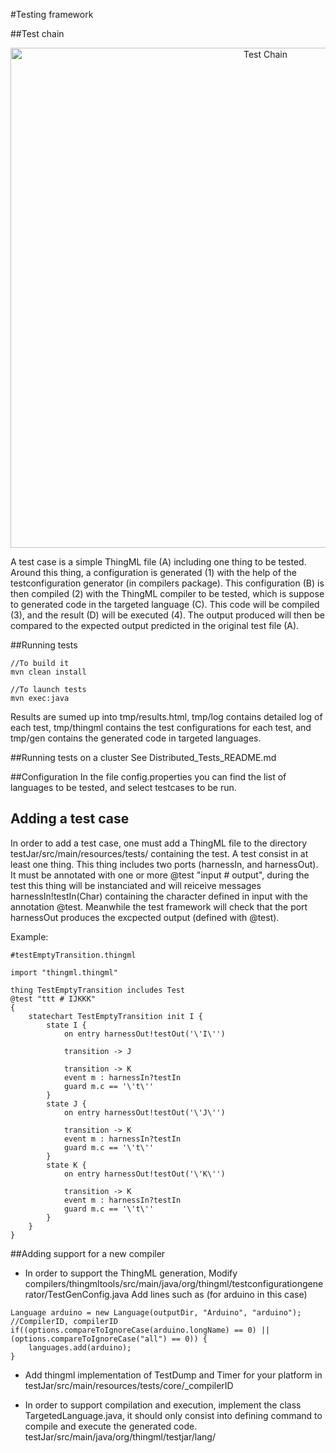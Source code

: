 #Testing framework

##Test chain

<p align="center"><img src="https://raw.githubusercontent.com/SINTEF-9012/ThingML/master/testJar/docs/Test_chain.png" alt="Test Chain" width="800"></p>

A test case is a simple ThingML file (A) including one thing to be tested. Around this thing, a configuration is generated (1) with the help of the testconfiguration generator (in compilers package). This configuration (B) is then compiled (2) with the ThingML compiler to be tested, which is suppose to generated code in the targeted language (C). This code will be compiled (3), and the result (D) will be executed (4). The output produced will then be compared to the expected output predicted in the original test file (A).

##Running tests
```
//To build it
mvn clean install

//To launch tests
mvn exec:java
```

Results are sumed up into tmp/results.html, tmp/log contains detailed log of each test, tmp/thingml contains the test configurations for each test, and tmp/gen contains the generated code in targeted languages.

##Running tests on a cluster
See Distributed_Tests_README.md

##Configuration
In the file config.properties you can find the list of languages to be tested, and select testcases to be run.

## Adding a test case
In order to add a test case, one must add a ThingML file to the directory testJar/src/main/resources/tests/ containing the test. 
A test consist in at least one thing.
This thing includes two ports (harnessIn, and harnessOut). It must be annotated with one or more @test "input # output", during the test this thing will be instanciated and will reiceive messages harnessIn!testIn(Char) containing the character defined in input with the annotation @test. Meanwhile the test framework will check that the port harnessOut produces the excpected output (defined with @test).

Example:
```
#testEmptyTransition.thingml

import "thingml.thingml"

thing TestEmptyTransition includes Test 
@test "ttt # IJKKK"
{
	statechart TestEmptyTransition init I {
		state I {
			on entry harnessOut!testOut('\'I\'')
			
			transition -> J
			
			transition -> K
			event m : harnessIn?testIn
			guard m.c == '\'t\''
		}
		state J {
			on entry harnessOut!testOut('\'J\'')
			
			transition -> K
			event m : harnessIn?testIn
			guard m.c == '\'t\''
		}
		state K {
			on entry harnessOut!testOut('\'K\'')
			
			transition -> K
			event m : harnessIn?testIn
			guard m.c == '\'t\''
		}
	}
}
```

##Adding support for a new compiler

* In order to support the ThingML generation, 
Modify
compilers/thingmltools/src/main/java/org/thingml/testconfigurationgenerator/TestGenConfig.java
Add lines such as (for arduino in this case)
```
Language arduino = new Language(outputDir, "Arduino", "arduino"); //CompilerID, compilerID
if((options.compareToIgnoreCase(arduino.longName) == 0) || (options.compareToIgnoreCase("all") == 0)) {
	languages.add(arduino);
}
```

* Add thingml implementation of TestDump and Timer for your platform in
testJar/src/main/resources/tests/core/_compilerID

* In order to support compilation and execution, implement the class TargetedLanguage.java, it should only consist into defining command to compile and execute the generated code.
testJar/src/main/java/org/thingml/testjar/lang/

